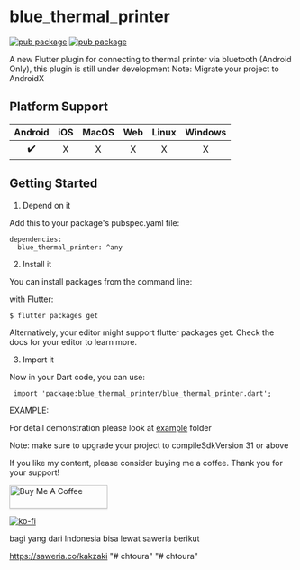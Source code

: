 # blue_thermal_printer


[![pub package](https://img.shields.io/pub/v/blue_thermal_printer.svg)](https://pub.dev/packages/blue_thermal_printer)
[![pub package](https://img.shields.io/twitter/follow/kakzaki_id.svg?colorA=1da1f2&colorB=&label=Follow%20on%20Twitter)](https://twitter.com/kakzaki_id)

A new Flutter plugin for connecting to thermal printer via bluetooth
(Android Only),
this plugin is still under development
Note: Migrate your project to AndroidX


## Platform Support

| Android | iOS | MacOS | Web | Linux | Windows |
| :-----: | :-: | :---: | :-: | :---: | :-----: |
|   ✔️    | ️X  |  ️X   | ️X  |  ️X   |   ️X    |



## Getting Started

1. Depend on it

Add this to your package's pubspec.yaml file:

    dependencies:
      blue_thermal_printer: ^any

2. Install it

You can install packages from the command line:

with Flutter:

    $ flutter packages get

Alternatively, your editor might support flutter packages get. Check the docs for your editor to learn more.


3. Import it

Now in your Dart code, you can use:

     import 'package:blue_thermal_printer/blue_thermal_printer.dart';


EXAMPLE:

For detail demonstration please look at [example](https://github.com/kakzaki/blue_thermal_printer/tree/master/example) folder

Note: make sure to upgrade your project to compileSdkVersion 31 or above

If you like my content, please consider buying me a coffee. Thank you for your support!

<a href="https://www.buymeacoffee.com/QP1rCmf5L" target="_blank"><img src="https://www.buymeacoffee.com/assets/img/custom_images/orange_img.png" alt="Buy Me A Coffee" style="height: 41px !important;width: 174px !important;box-shadow: 0px 3px 2px 0px rgba(190, 190, 190, 0.5) !important;-webkit-box-shadow: 0px 3px 2px 0px rgba(190, 190, 190, 0.5) !important;" ></a>

[![ko-fi](https://ko-fi.com/img/githubbutton_sm.svg)](https://ko-fi.com/Z8Z6656JW)

bagi yang dari Indonesia bisa lewat saweria berikut

https://saweria.co/kakzaki
"# chtoura" 
"# chtoura" 
